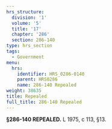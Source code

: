 ```yaml
---
hrs_structure:
  division: '1'
  volume: '5'
  title: '17'
  chapter: '286'
  section: 286-140
type: hrs_section
tags:
  - Government
menu:
  hrs:
    identifier: HRS_0286-0140
    parent: HRS0286
    name: 286-140 Repealed
weight: 38635
title: Repealed
full_title: 286-140 Repealed
---
```

**§286-140 REPEALED.** L 1975, c 113, §13.